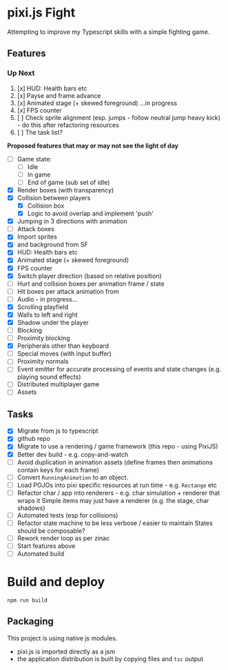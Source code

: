 # pixi.js Fight

Attempting to improve my Typescript skills with a simple fighting game.

## Features

### Up Next

1. [x] HUD: Health bars etc
2. [x] Payse and frame advance
3. [x] Animated stage (+ skewed foreground) ...in progress
4. [x] FPS counter
5. [ ] Check sprite alignment (esp. jumps - follow neutral jump heavy kick) - do this after refactoring resources
6. [ ] The task list?

**Proposed features that may or may not see the light of day**

- [ ] Game state:
  - [ ] Idle
  - [ ] In game
  - [ ] End of game (sub set of idle)
- [x] Render boxes (with transparency)
- [x] Collision between players
  - [x] Collision box
  - [x] Logic to avoid overlap and implement 'push'
- [x] Jumping in 3 directions with animation
- [ ] Attack boxes
- [x] Import sprites
- [x] and background from SF
- [x] HUD: Health bars etc
- [x] Animated stage (+ skewed foreground)
- [x] FPS counter
- [x] Switch player direction (based on relative position)
- [ ] Hurt and collision boxes per animation frame / state
- [ ] Hit boxes per attack animation from
- [ ] Audio - in progress...
- [x] Scrolling playfield
- [x] Walls to left and right
- [x] Shadow under the player
- [ ] Blocking
- [ ] Proximity blocking
- [x] Peripherals other than keyboard
- [ ] Special moves (with input buffer)
- [ ] Proximity normals
- [ ] Event emitter for accurate processing of events and state changes
      (e.g. playing sound effects)
- [ ] Distributed multiplayer game
- [ ] Assets

## Tasks

- [x] Migrate from js to typescript
- [x] github repo
- [x] Migrate to use a rendering / game framework (this repo - using PixiJS)
- [x] Better dev build - e.g. copy-and-watch
- [ ] Avoid duplication in animation assets (define frames then animations contain keys for each frame)
- [ ] Convert `RunningAnimation` to an object.
- [ ] Load POJOs into pixi specific resources at run time - e.g. `Rectange` etc
- [ ] Refactor char / app into renderers - e.g. char simulation + renderer that wraps it
      Simple items may just have a renderer (e.g. the stage, char shadows)
- [ ] Automated tests (esp for collisions)
- [ ] Refactor state machine to be less verbose / easier to maintain
      States should be composable?
- [ ] Rework render loop as per zinac
- [ ] Start features above
- [ ] Automated build

# Build and deploy

`npm run build`

## Packaging

This project is using native js modules.

- pixi.js is imported directly as a jsm
- the application distribution is built by copying files and `tsc` output
